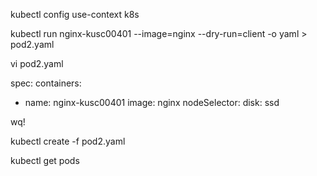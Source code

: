 kubectl config use-context k8s

kubectl run nginx-kusc00401 --image=nginx --dry-run=client -o yaml > pod2.yaml

vi pod2.yaml


spec:
  containers:
  - name: nginx-kusc00401 
    image: nginx
  nodeSelector:
    disk: ssd
  
wq!

kubectl create -f pod2.yaml

kubectl get pods 


